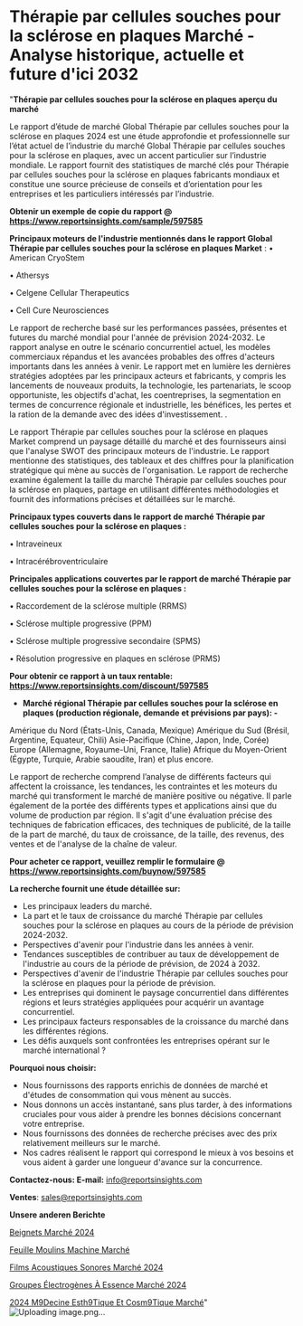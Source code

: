 # Thérapie par cellules souches pour la sclérose en plaques Marché - Analyse historique, actuelle et future d'ici 2032

"<strong>Thérapie par cellules souches pour la sclérose en plaques aperçu du marché</strong>

Le rapport d’étude de marché Global Thérapie par cellules souches pour la sclérose en plaques 2024 est une étude approfondie et professionnelle sur l’état actuel de l’industrie du marché Global Thérapie par cellules souches pour la sclérose en plaques, avec un accent particulier sur l’industrie mondiale. Le rapport fournit des statistiques de marché clés pour Thérapie par cellules souches pour la sclérose en plaques fabricants mondiaux et constitue une source précieuse de conseils et d’orientation pour les entreprises et les particuliers intéressés par l’industrie.

<strong>Obtenir un exemple de copie du rapport @ <a href=https://www.reportsinsights.com/sample/597585>https://www.reportsinsights.com/sample/597585</a></strong>

<strong>Principaux moteurs de l'industrie mentionnés dans le rapport Global Thérapie par cellules souches pour la sclérose en plaques Market</strong> :
• American CryoStem

• Athersys

• Celgene Cellular Therapeutics

• Cell Cure Neurosciences

Le rapport de recherche basé sur les performances passées, présentes et futures du marché mondial pour l'année de prévision 2024-2032. Le rapport analyse en outre le scénario concurrentiel actuel, les modèles commerciaux répandus et les avancées probables des offres d'acteurs importants dans les années à venir. Le rapport met en lumière les dernières stratégies adoptées par les principaux acteurs et fabricants, y compris les lancements de nouveaux produits, la technologie, les partenariats, le scoop opportuniste, les objectifs d'achat, les coentreprises, la segmentation en termes de concurrence régionale et industrielle, les bénéfices, les pertes et la ration de la demande avec des idées d'investissement. .

Le rapport Thérapie par cellules souches pour la sclérose en plaques Market comprend un paysage détaillé du marché et des fournisseurs ainsi que l'analyse SWOT des principaux moteurs de l'industrie. Le rapport mentionne des statistiques, des tableaux et des chiffres pour la planification stratégique qui mène au succès de l'organisation. Le rapport de recherche examine également la taille du marché Thérapie par cellules souches pour la sclérose en plaques, partage en utilisant différentes méthodologies et fournit des informations précises et détaillées sur le marché.

<strong>Principaux types couverts dans le rapport de marché Thérapie par cellules souches pour la sclérose en plaques :</strong>

• Intraveineux

• Intracérébroventriculaire

<strong>Principales applications couvertes par le rapport de marché Thérapie par cellules souches pour la sclérose en plaques :</strong>

• Raccordement de la sclérose multiple (RRMS)

• Sclérose multiple progressive (PPM)

• Sclérose multiple progressive secondaire (SPMS)

• Résolution progressive en plaques en sclérose (PRMS)

<strong>Pour obtenir ce rapport à un taux rentable: <a href=https://www.reportsinsights.com/discount/597585>https://www.reportsinsights.com/discount/597585</a></strong>
<ul>
  <li><strong>Marché régional Thérapie par cellules souches pour la sclérose en plaques (production régionale, demande et prévisions par pays): -</strong></li>
</ul>
Amérique du Nord (États-Unis, Canada, Mexique)
Amérique du Sud (Brésil, Argentine, Equateur, Chili)
Asie-Pacifique (Chine, Japon, Inde, Corée)
Europe (Allemagne, Royaume-Uni, France, Italie)
Afrique du Moyen-Orient (Égypte, Turquie, Arabie saoudite, Iran) et plus encore.

Le rapport de recherche comprend l’analyse de différents facteurs qui affectent la croissance, les tendances, les contraintes et les moteurs du marché qui transforment le marché de manière positive ou négative. Il parle également de la portée des différents types et applications ainsi que du volume de production par région. Il s'agit d'une évaluation précise des techniques de fabrication efficaces, des techniques de publicité, de la taille de la part de marché, du taux de croissance, de la taille, des revenus, des ventes et de l'analyse de la chaîne de valeur.

<strong>Pour acheter ce rapport, veuillez remplir le formulaire @   <a href=https://www.reportsinsights.com/buynow/597585>https://www.reportsinsights.com/buynow/597585</a></strong>

<strong>La recherche fournit une étude détaillée sur:</strong>
<ul>
  <li>Les principaux leaders du marché.</li>
  <li>La part et le taux de croissance du marché Thérapie par cellules souches pour la sclérose en plaques au cours de la période de prévision 2024-2032.</li>
  <li>Perspectives d'avenir pour l'industrie dans les années à venir.</li>
  <li>Tendances susceptibles de contribuer au taux de développement de l'industrie au cours de la période de prévision, de 2024 à 2032.</li>
  <li>Perspectives d'avenir de l'industrie Thérapie par cellules souches pour la sclérose en plaques pour la période de prévision.</li>
  <li>Les entreprises qui dominent le paysage concurrentiel dans différentes régions et leurs stratégies appliquées pour acquérir un avantage concurrentiel.</li>
  <li>Les principaux facteurs responsables de la croissance du marché dans les différentes régions.</li>
  <li>Les défis auxquels sont confrontées les entreprises opérant sur le marché international ?</li>
</ul>
<strong>Pourquoi nous choisir:</strong>
<ul>
  <li>Nous fournissons des rapports enrichis de données de marché et d'études de consommation qui vous mènent au succès.</li>
  <li>Nous donnons un accès instantané, sans plus tarder, à des informations cruciales pour vous aider à prendre les bonnes décisions concernant votre entreprise.</li>
  <li>Nous fournissons des données de recherche précises avec des prix relativement meilleurs sur le marché.</li>
  <li>Nos cadres réalisent le rapport qui correspond le mieux à vos besoins et vous aident à garder une longueur d'avance sur la concurrence.</li>
</ul>
<strong>Contactez-nous:
</strong><strong>E-mail:</strong> <a href=mailto:info@reportsinsights.com>info@reportsinsights.com</a>

<strong>Ventes</strong>: <a href=mailto:sales@reportsinsights.com>sales@reportsinsights.com</a>

<strong>Unsere anderen Berichte</strong>

<a href=https://www.linkedin.com/pulse/beignets-marché-dernier-aperçu-de-la-taille-2024-njemc/>Beignets Marché 2024</a>

<a href=https://www.linkedin.com/pulse/feuille-moulins-machine-march%C3%A9-2024-taille-bz2nc/>Feuille Moulins Machine Marché</a>

<a href=https://www.linkedin.com/pulse/films-acoustiques-sonores-marché-couverture-573gc/>Films Acoustiques Sonores Marché 2024</a>

<a href=https://www.linkedin.com/pulse/groupes-électrogènes-à-essence-marché-rapport-3rtgc/>Groupes Électrogènes À Essence Marché 2024</a>

<a href=https://www.linkedin.com/pulse/2024-m%C3%A9decine-esth%C3%A9tique-et-cosm%C3%A9tique-march%C3%A9-6pzdc/>2024 M9Decine Esth9Tique Et Cosm9Tique Marché</a>"
![Uploading image.png…]()
